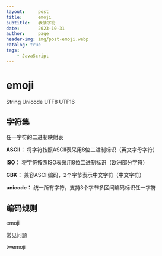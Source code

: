 ```yaml
---
layout:     post
title:      emoji
subtitle:   表情字符
date:       2023-10-31
author:     page
header-img: img/post-emoji.webp
catalog: true
tags:
    - JavaScript
---
```


# emoji

String Unicode UTF8 UTF16

## 字符集

任一字符的二进制映射表

**ASCII：** 将字符按照ASCII表采用8位二进制标识（英文字母字符）

**ISO：** 将字符按照ISO表采用8位二进制标识（欧洲部分字符）

**GBK：** 兼容ASCII编码，2个字节表示中文字符（中文字符）

**unicode：** 统一所有字符，支持3个字节多区间编码标识任一字符

## 编码规则





emoji

常见问题

twemoji
